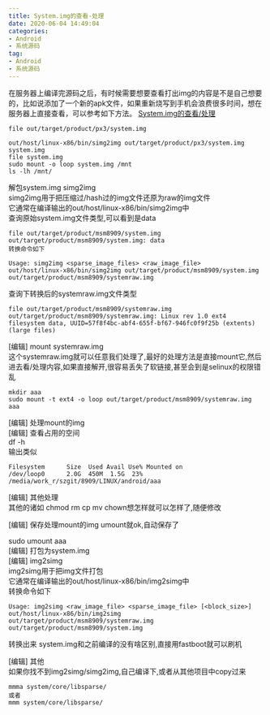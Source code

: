```yaml
---
title: System.img的查看-处理
date: 2020-06-04 14:49:04
categories: 
- Android
- 系统源码
tag: 
- Android
- 系统源码
---
```

在服务器上编译完源码之后，有时候需要想要查看打出img的内容是不是自己想要的，比如说添加了一个新的apk文件，如果重新烧写到手机会浪费很多时间，想在服务器上直接查看，可以参考如下方法。
[System.img的查看/处理](https://blog.csdn.net/sir_zeng/article/details/51983432)


```
file out/target/product/px3/system.img

out/host/linux-x86/bin/simg2img out/target/product/px3/system.img system.img
file system.img
sudo mount -o loop system.img /mnt
ls -lh /mnt/
```
解包system.img
simg2img  
simg2img用于把压缩过/hash过的img文件还原为raw的img文件  
它通常在编译输出的out/host/linux-x86/bin/simg2img中  
查询原始system.img文件类型,可以看到是data  

```
file out/target/product/msm8909/system.img
out/target/product/msm8909/system.img: data
转换命令如下

Usage: simg2img <sparse_image_files> <raw_image_file>
out/host/linux-x86/bin/simg2img out/target/product/msm8909/system.img out/target/product/msm8909/systemraw.img
```

查询下转换后的systemraw.img文件类型  

```
file out/target/product/msm8909/systemraw.img
out/target/product/msm8909/systemraw.img: Linux rev 1.0 ext4 filesystem data, UUID=57f8f4bc-abf4-655f-bf67-946fc0f9f25b (extents) (large files)
```

[编辑] mount systemraw.img  
这个systemraw.img就可以任意我们处理了,最好的处理方法是直接mount它,然后进去看/处理内容,如果直接解开,很容易丢失了软链接,甚至会到是selinux的权限错乱


```
mkdir aaa
sudo mount -t ext4 -o loop out/target/product/msm8909/systemraw.img aaa
```

[编辑] 处理mount的img  
[编辑] 查看占用的空间  
df -h  
输出类似  


```
Filesystem      Size  Used Avail Use% Mounted on
/dev/loop0      2.0G  450M  1.5G  23% /media/work_r/szgit/8909/LINUX/android/aaa
```

[编辑] 其他处理  
其他的诸如 chmod rm cp mv   chown想怎样就可以怎样了,随便修改  

[编辑] 保存处理mount的img 
umount就ok,自动保存了  

sudo umount aaa  
[编辑] 打包为system.img  
[编辑] img2simg  
img2simg用于把img文件打包  
它通常在编译输出的out/host/linux-x86/bin/img2simg中  
转换命令如下  


```
Usage: img2simg <raw_image_file> <sparse_image_file> [<block_size>]
out/host/linux-x86/bin/img2simg out/target/product/msm8909/systemraw.img out/target/product/msm8909/system.img
```

转换出来 system.img和之前编译的没有啥区别,直接用fastboot就可以刷机  

[编辑] 其他  
如果你找不到img2simg/simg2img,自己编译下,或者从其他项目中copy过来  


```
mmma system/core/libsparse/   
或者  
mmm system/core/libsparse/
```
